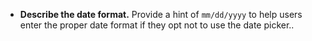 - **Describe the date format.** Provide a hint of `mm/dd/yyyy` to help users enter the proper date format if they opt not to use the date picker..